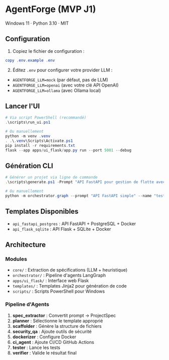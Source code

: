 # AgentForge (MVP J1)

Windows 11 · Python 3.10 · MIT

## Configuration

1. Copiez le fichier de configuration :
```powershell
copy .env.example .env
```

2. Éditez `.env` pour configurer votre provider LLM :
- `AGENTFORGE_LLM=mock` (par défaut, pas de LLM)
- `AGENTFORGE_LLM=openai` (avec votre clé API OpenAI)
- `AGENTFORGE_LLM=ollama` (avec Ollama local)

## Lancer l'UI
```powershell
# Via script PowerShell (recommandé)
.\scripts\run_ui.ps1

# Ou manuellement
python -m venv .venv
. .\.venv\Scripts\Activate.ps1
pip install -r requirements.txt
flask --app apps/ui_flask/app.py run --port 5001 --debug
```

## Génération CLI
```powershell
# Générer un projet via ligne de commande
.\scripts\generate.ps1 -Prompt "API FastAPI pour gestion de flotte avec JWT" -Name "fleet-api"

# Ou manuellement
python -m orchestrator.graph --prompt "API FastAPI simple" --name "test-api"
```

## Templates Disponibles
- `api_fastapi_postgres` : API FastAPI + PostgreSQL + Docker
- `api_flask_sqlite` : API Flask + SQLite + Docker

## Architecture

### Modules
- `core/` : Extraction de spécifications (LLM + heuristique)
- `orchestrator/` : Pipeline d'agents LangGraph 
- `apps/ui_flask/` : Interface web Flask
- `templates/` : Templates Jinja2 pour génération de code
- `scripts/` : Scripts PowerShell pour Windows

### Pipeline d'Agents
1. **spec_extractor** : Convertit prompt → ProjectSpec
2. **planner** : Sélectionne le template approprié
3. **scaffolder** : Génère la structure de fichiers
4. **security_qa** : Ajoute outils de sécurité
5. **dockerizer** : Configure Docker
6. **ci_agent** : Ajoute CI/CD GitHub Actions
7. **tester** : Lance les tests
8. **verifier** : Valide le résultat final